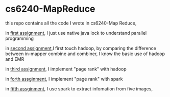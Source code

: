 # cs6240-MapReduce

this repo contains all the code I wrote in cs6240-Map Reduce, 

in [first assignment](./CS6240_Chengze_Li_1/src), I just use native java lock to understand parallel programming

in [second assignment](./CS6240_Chengze_Li_2/code),I first touch hadoop, by comparing the difference between in-mapper combine and combiner, I know the basic use of hadoop and EMR

in [third assignment](./CS6240_Chengze_Li_3/code), I implement "page rank" with hadoop

in [forth assginment](./CS6240_Chengze_Li_4/code), I implement "page rank" with spark

in [fifth assginment](./CS6240_Chengze_Li_5/code), I use spark to extract infomation from five images, 
